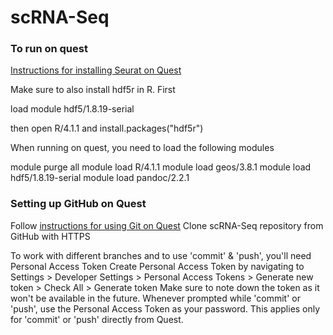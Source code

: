 # scRNA-Seq


### To run on quest
[Instructions for installing Seurat on Quest](https://kb.northwestern.edu/page.php?id=98203#Seurat)

Make sure to also install hdf5r in R. First 

load module hdf5/1.8.19-serial 

then open R/4.1.1 and install.packages("hdf5r")

When running on quest, you need to load the following modules

module purge all
module load R/4.1.1
module load geos/3.8.1
module load hdf5/1.8.19-serial
module load pandoc/2.2.1


### Setting up GitHub on Quest
Follow [instructions for using Git on Quest](https://kb.northwestern.edu/page.php?id=78598)
Clone scRNA-Seq repository from GitHub with HTTPS

To work with different branches and to use 'commit' & 'push', you'll need Personal Access Token
Create Personal Access Token by navigating to Settings > Developer Settings > Personal Access Tokens > Generate new token > Check All > Generate token
Make sure to note down the token as it won't be available in the future.
Whenever prompted while 'commit' or 'push', use the Personal Access Token as your password. This applies only for 'commit' or 'push' directly from Quest.
